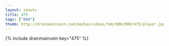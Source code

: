 ```yaml
--- 
layout: sieutv
title: 475
tags: ["000"]
thumb: http://drainmainvein.com/media/videos/tmb/000/000/475/player.jpg
---
```

{% include drainmainvein key="475" %} 
